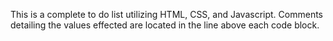This is a complete to do list utilizing HTML, CSS, and Javascript. Comments detailing the values effected are located in the line above each code block.

